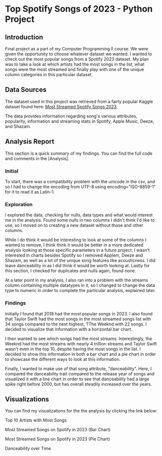 # Top Spotify Songs of 2023 - Python Project
## Introduction
Final project as a part of my Computer Programming II course. We were given the opportunity to choose whatever dataset we wanted.  I wanted to check out the most popular songs from a Spotify 2023 dataset. My plan was to take a look at which artists had the most songs in the list, what songs were the most streamed and finally play with one of the unique column categories in this particular dataset.

## Data Sources
The dataset used in this project was retrieved from a fairly popular Kaggle dataset found here: [Most Streamed Spotify Songs 2023](https://www.kaggle.com/datasets/nelgiriyewithana/top-spotify-songs-2023/data).

The data provides information regarding song's various attributes, popularity, information and streaming stats in Spotify, Apple Music, Deeze, and Shazam.

## Analysis Report
This section is a quick summary of my findings. You can find the full code and comments in the [Analysis].

### Initial
To start, there was a compatibility problem with the unicode in the csv, and so I had to change the encoding from UTF-8 using encoding="ISO-8859-1" for it to read it as Latin-1. 

### Exploration
I explored the data, checking for nulls, data types and what would interest me in the analysis.  Found some nulls in two columns I didn't think I'd like to use, so I moved on to creating a new dataset without those and other columns.  

While I do think it would be interesting to look at some of the columns I wanted to remove, I think think it would be better in a more dedicated analysis looking at those specific parameters in a future project. I wasn't interested in charts besides Spotify so I removed Applem, Deeze and Shazam, as well as a lot of the unique song features like acousticness. I did leave danceability in as I did think it would be worth looking at. Lastly for this section, I checked for duplicates and nulls again, found none. 

At a later point in my analysis, I also ran into a problem with the streams column containing multiple datatypes in it, so I changed to change the data type to numeric in order to complete the particular analysis, explained later. 

### Findings
Initially I found that 2018 had the most popular songs in 2023. I also found that Taylor Swift had the most songs in the most streamed songs list with 34 songs compared to the next highest, TThe Weeknd with 22 songs.  I decided to visualize that information with a horizontal bar chart. 

I then wanted to see which songs had the most streams. Interestingly, the Weeknd had the most streams with nearly 4 trillion streams and Taylor Swift wasn't even in the top 10, despite having the most songs in the list. I decided to show this information in both a bar chart and a pie chart in order to showcase the different ways to look at this information. 

Finally, I wanted to make use of that song attribute, "danceability".  Here, I compared the danceability trait compared to the release year of songs and visualized it with a line chart in order to see that danceability had a large spike right before 2000, but has overall steadily increased over the years. 

## Visualizations
You can find my visualizations for the the analysis by clicking the link below:

Top 10 Artists with Most Songs

Most Streamed Songs on Spotify in 2023 (Bar Chart)

Most Streamed Songs on Spotify in 2023 (Pie Chart)

Danceability over Time
